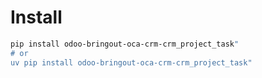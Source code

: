 # Install

```bash
pip install odoo-bringout-oca-crm-crm_project_task"
# or
uv pip install odoo-bringout-oca-crm-crm_project_task"
```
